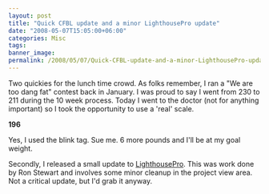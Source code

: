 ```yaml
---
layout: post
title: "Quick CFBL update and a minor LighthousePro update"
date: "2008-05-07T15:05:00+06:00"
categories: Misc 
tags: 
banner_image: 
permalink: /2008/05/07/Quick-CFBL-update-and-a-minor-LighthousePro-update
---
```


Two quickies for the lunch time crowd. As folks remember, I ran a "We are too dang fat" contest back in January. I was proud to say I went from 230 to 211 during the 10 week process. Today I went to the doctor (not for anything important) so I took the opportunity to use a 'real' scale.

<blink><b>196</b></blink>

Yes, I used the blink tag. Sue me. 6 more pounds and I'll be at my goal weight. 

Secondly, I released a small update to <a href="http://lighthousepro.riaforge.org">LighthousePro</a>. This was work done by Ron Stewart and involves some minor cleanup in the project view area. Not a critical update, but I'd grab it anyway.